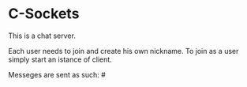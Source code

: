 # C-Sockets

This is a chat server.

Each user needs to join and create his own nickname.
To join as a user simply start an istance of client.

Messeges are sent as such:
<username>#<message>
